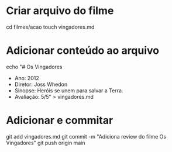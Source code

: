 # Criar arquivo do filme
cd filmes/acao
touch vingadores.md

# Adicionar conteúdo ao arquivo
echo "# Os Vingadores
- Ano: 2012
- Diretor: Joss Whedon
- Sinopse: Heróis se unem para salvar a Terra.
- Avaliação: 5/5" > vingadores.md

# Adicionar e commitar
git add vingadores.md
git commit -m "Adiciona review do filme Os Vingadores"
git push origin main
